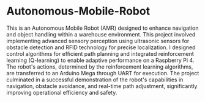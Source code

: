 # Autonomous-Mobile-Robot
This is an Autonomous Mobile Robot (AMR) 
designed to enhance navigation and object handling within a warehouse environment. 
This project involved implementing advanced sensory perception using ultrasonic sensors for 
obstacle detection and RFID technology for precise localization. I designed control algorithms for 
efficient path planning and integrated reinforcement learning (Q-learning) to enable adaptive performance on a Raspberry Pi 4. 
The robot's actions, determined by the reinforcement learning algorithms, are transferred to an Arduino Mega through UART for execution. 
The project culminated in a successful demonstration of the robot's capabilities in navigation, obstacle avoidance, and real-time path adjustment, 
significantly improving operational efficiency and safety.
